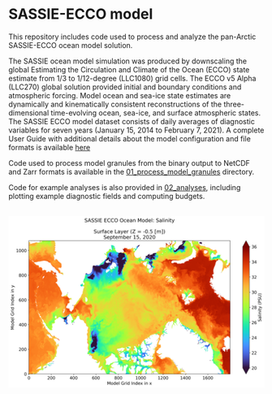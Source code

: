 # SASSIE-ECCO model

This repository includes code used to process and analyze the pan-Arctic SASSIE-ECCO ocean model solution.

The SASSIE ocean model simulation was produced by downscaling the global Estimating the Circulation and Climate of the Ocean (ECCO) state estimate from 1/3 to 1/12-degree (LLC1080) grid cells. The ECCO v5 Alpha (LLC270) global solution provided initial and boundary conditions and atmospheric forcing. Model ocean and sea-ice state estimates are dynamically and kinematically consistent reconstructions of the three-dimensional time-evolving ocean, sea-ice, and surface atmospheric states. The SASSIE ECCO model dataset consists of daily averages of diagnostic variables for seven years (January 15, 2014 to February 7, 2021). A complete User Guide with additional details about the model configuration and file formats is available [here](https://github.com/NASA-SASSIE/SASSIE-model/blob/main/SASSIE%20ECCO%20Model%20User%20Guide.pdf)

Code used to process model granules from the binary output to NetCDF and Zarr formats is available in the [01_process_model_granules](https://github.com/NASA-SASSIE/SASSIE-model/tree/main/01_process_model_granules) directory.

Code for example analyses is also provided in [02_analyses](https://github.com/NASA-SASSIE/SASSIE-model/tree/main/02_analyses), including plotting example diagnostic fields and computing budgets.<br><br>

![image](https://github.com/NASA-SASSIE/SASSIE-model/blob/main/sassie-ecco_salinity_09-15-2020.png)
